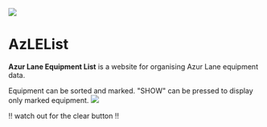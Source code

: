 ![](https://img.shields.io/badge/last%20data%20update-15%20Jan%202019-green.svg)

# AzLEList
**Azur Lane Equipment List** is a website for organising Azur Lane equipment data.

Equipment can be sorted and marked.  "SHOW" can be pressed to display only marked equipment.
![](https://i.imgur.com/UJ1wUWF.png)

!! watch out for the clear button !!